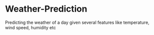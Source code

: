 # Weather-Prediction
Predicting the weather of a day given several features like temperature, wind speed, humidity etc
